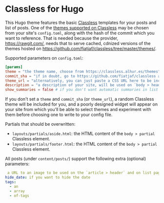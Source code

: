 Classless for Hugo
==================

This Hugo theme features the basic [Classless](https://classless.alhur.es/) templates for your posts and list of posts. One of the [themes supported on Classless](https://classless.alhur.es/themes) may be chosen from your site's `config.toml`, along with the hash of the commit which you want to reference. That is needed because the provider, https://rawgit.com/, needs that to serve cached, cdnized versions of the themes hosted on https://github.com/fiatjaf/classless/tree/master/themes/.

Supported parameters on `config.toml`:

```toml
[params]
theme = "the theme name, choose from https://classless.alhur.es/themes"
commit_sha = "if in doubt, go to https://github.com/fiatjaf/classless and copy the 7 characters from the line that says: 'Latest commit xxxxxxx'"
theme_url = "alternatively, you can just paste a CSS URL here to be included"
description = "a description of your site, will be used on `body > header` and on the <meta> description, when not overriden by pages (in normal posts, it is overriden by the post summary)."
show_summaries = false # if you don't want automatic summaries in list pages
```

If you don't set a `theme` and `commit_sha` (or `theme_url`), a random Classless theme will be included for you, and a poorly designed widget will appear on your site from which you'll be able to select themes and experiment with them before choosing one to write to your config file.

Partials that should be overwritten:

  * `layouts/partials/aside.html`: the HTML content of the `body > partial` Classless element.
  * `layouts/partials/footer.html`: the HTML content of the `body > partial` Classless element.

All posts (under `content/posts/`) support the following extra (optional) parameters:

```yaml
 a URL to an image to be used on the `article > header` and on list pages
hide_date: if you want to hide the date
tags:
  - an
  - array
  - of-tags
```
